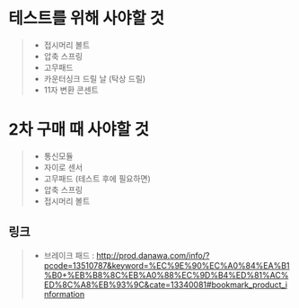 테스트를 위해 사야할 것
=============
> + 접시머리 볼트
> + 압축 스프링
> + 고무패드
> + 카운터싱크 드릴 날 (탁상 드릴)
> + 11자 변환 콘센트

2차 구매 때 사야할 것
=============
> + 통신모듈
> + 자이로 센서
> + 고무패드 (테스트 후에 필요하면)
> + 압축 스프링
> + 접시머리 볼트

링크
-----
> + 브레이크 패드 : http://prod.danawa.com/info/?pcode=13510787&keyword=%EC%9E%90%EC%A0%84%EA%B1%B0+%EB%B8%8C%EB%A0%88%EC%9D%B4%ED%81%AC%ED%8C%A8%EB%93%9C&cate=13340081#bookmark_product_information
